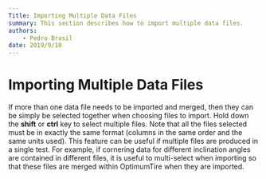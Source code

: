 ```yaml
---
Title: Importing Multiple Data Files
summary: This section describes how to import multiple data files.
authors:
    - Pedro Brasil   
date: 2019/9/10
---
```


# Importing Multiple Data Files

If more than one data file needs to be imported and merged, then they can be simply be selected together when choosing files to import. Hold down the __shift__ or __ctrl__ key to select multiple files. Note that all the files selected must be in exactly the same format (columns in the same order and the same units used). This feature can be useful if multiple files are produced in a single test. For example, if cornering data for different inclination angles are contained in different files, it is useful to multi-select when importing so that these files are merged within OptimumTire when they are imported.
